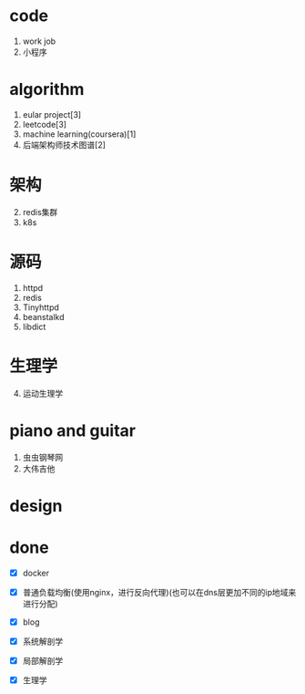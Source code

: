 # code
1. work job
2. 小程序

# algorithm
1. eular project[3]
2. leetcode[3]
3. machine learning(coursera)[1]
4. 后端架构师技术图谱[2]

# 架构
2. redis集群
4. k8s

# 源码
1. httpd
2. redis
3. Tinyhttpd
4. beanstalkd
5. libdict

# 生理学
4. 运动生理学

# piano and guitar
1. 虫虫钢琴网
2. 大伟吉他

# design


# done
- [x] docker
- [x] 普通负载均衡(使用nginx，进行反向代理)(也可以在dns层更加不同的ip地域来进行分配)

- [x] blog

- [x] 系统解剖学
- [x] 局部解剖学
- [x] 生理学